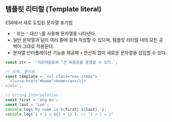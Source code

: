 ## 템플릿 리터럴 (Template literal)

ES6에서 새로 도입된 문자열 표기법

- `'` 또는 `"` 대신 `\`를 사용해 문자열을 나타낸다.
- 일반 문자열과 달리 여러 줄에 걸쳐 작성할 수 있으며, 템플릿 리터럴 내의 모든 공백이 그대로 적용된다.
- 문자열 인터폴레이션 기능을 제공해 `+` 연산자 없이 새로운 문자열을 삽입할 수 있다.

```jsx
const str = `'작은따옴표와 "큰 따옴표를 혼용할 수 있다.`;

// 공백, 줄바꿈
const template = `<ul class="nav-items">
  <li><a href="#home">Home</a></li>
</ul>`;

// String Interpolation
const first = 'Ung-mo';
const last = 'Lee';
console.log(`My name is ${first} ${last}.`);
console.log(`1 + 1 = ${1 + 1}`); // "1 + 1 = 2"
```
